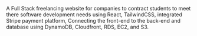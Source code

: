 A Full Stack freelancing website for companies to contract students to meet there software development needs using React, TailwindCSS, integrated Stripe payment platform, Connecting the front-end to the back-end and database using DynamoDB, Cloudfront, RDS, EC2, and S3.
